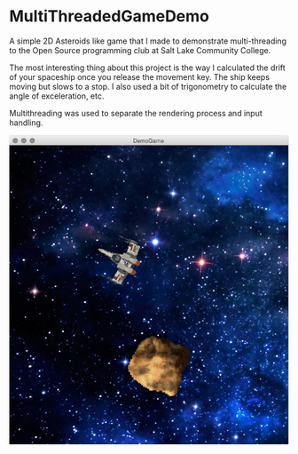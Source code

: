 # MultiThreadedGameDemo
A simple 2D Asteroids like game that I made to demonstrate multi-threading to the Open Source programming club at Salt Lake Community College.

The most interesting thing about this project is the way I calculated the drift of your spaceship once you release the movement key. The ship keeps moving but slows to a stop. I also used a bit of trigonometry to calculate the angle of exceleration, etc.

Multithreading was used to separate the rendering process and input handling.

![screen shot](https://github.com/WriterZephos/MultiThreadedGameDemo/blob/master/GameDemo.png?raw=true)
